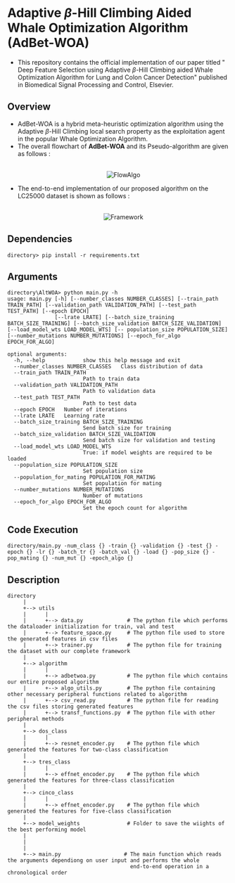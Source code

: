 # Adaptive $\beta$-Hill Climbing Aided Whale Optimization Algorithm (AdBet-WOA)
- This repository contains the official implementation of our paper titled " Deep Feature Selection using Adaptive $\beta$-Hill Climbing aided Whale Optimization Algorithm for Lung and Colon Cancer Detection" published in Biomedical Signal Processing and Control, Elsevier.

## Overview
- AdBet-WOA is a hybrid meta-heuristic optimization algorithm using the Adaptive $\beta$-Hill Climbing local search property as the exploitation agent in the popular Whale Optimization Algorithm.
- The overall flowchart of **AdBet-WOA** and its Pseudo-algorithm are given as follows : <p align="center">  
![FlowAlgo](https://user-images.githubusercontent.com/84792746/191527947-daf67768-2ddb-4364-97c6-19f7008a348d.jpg)
</p>

- The end-to-end implementation of our proposed algorithm on the LC25000 dataset is shown as follows : <p align="center">  
![Framework](https://user-images.githubusercontent.com/84792746/191545040-2079726b-576e-4478-8a57-8c21e57ba4ed.jpg)
</p>

## Dependencies 
    directory> pip install -r requirements.txt
## Arguments
    directory\AltWOA> python main.py -h
    usage: main.py [-h] [--number_classes NUMBER_CLASSES] [--train_path TRAIN_PATH] [--validation_path VALIDATION_PATH] [--test_path TEST_PATH] [--epoch EPOCH]
                   [--lrate LRATE] [--batch_size_training BATCH_SIZE_TRAINING] [--batch_size_validation BATCH_SIZE_VALIDATION] [--load_model_wts LOAD_MODEL_WTS] [-- population_size POPULATION_SIZE] [--number_mutations NUMBER_MUTATIONS] [--epoch_for_algo EPOCH_FOR_ALGO]

    optional arguments:
      -h, --help            show this help message and exit
      --number_classes NUMBER_CLASSES   Class distribution of data
      --train_path TRAIN_PATH
                            Path to train data
      --validation_path VALIDATION_PATH
                            Path to validation data
      --test_path TEST_PATH
                            Path to test data
      --epoch EPOCH   Number of iterations
      --lrate LRATE   Learning rate
      --batch_size_training BATCH_SIZE_TRAINING
                            Send batch size for training
      --batch_size_validation BATCH_SIZE_VALIDATION
                            Send batch size for validation and testing
      --load_model_wts LOAD_MODEL_WTS
                            True: if model weights are required to be loaded
      --population_size POPULATION_SIZE
                            Set population size
      --population_for_mating POPULATION_FOR_MATING
                            Set population for mating
      --number_mutations NUMBER_MUTATIONS
                            Number of mutations
      --epoch_for_algo EPOCH_FOR_ALGO
                            Set the epoch count for algorithm
                            
## Code Execution
    directory/main.py -num_class {} -train {} -validation {} -test {} -epoch {} -lr {} -batch_tr {} -batch_val {} -load {} -pop_size {} -pop_mating {} -num_mut {} -epoch_algo {}
## Description
    directory
         |
         +--> utils
         |      |
         |      +--> data.py              # The python file which performs the dataloader initialization for train, val and test
         |      +--> feature_space.py     # The python file used to store the generated features in csv files
         |      +--> trainer.py           # The python file for training the dataset with our complete framework
         |
         +--> algorithm
         |      |
         |      +--> adbetwoa.py          # The python file which contains our entire proposed algorithm
         |      +--> algo_utils.py        # The python file containing other necessary peripheral functions related to algorithm
         |      +--> csv_read.py          # The python file for reading the csv files storing generated features
         |      +--> transf_functions.py  # The python file with other peripheral methods
         |
         +--> dos_class
         |      |
         |      +--> resnet_encoder.py    # The python file which generated the features for two-class classification
         |
         +--> tres_class
         |      |
         |      +--> effnet_encoder.py    # The python file which generated the features for three-class classification
         |
         +--> cinco_class
         |      |
         |      +--> effnet_encoder.py    # The python file which generated the features for five-class classification
         |
         +--> model_weights               # Folder to save the wiights of the best performing model 
         |
         |
         |                                  
         +--> main.py                    # The main function which reads the arguments dependiong on user input and performs the whole 
                                           end-to-end operation in a chronological order

